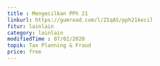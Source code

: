 ```yaml
---
title : Mengecilkan PPh 21
linkurl: https://gumroad.com/l/ZIqAS/pph21kecil
fitur: lainlain
category: lainlain
modifiedTime : 07/02/2020
topik: Tax Planning & Fraud
price: free
---
```

